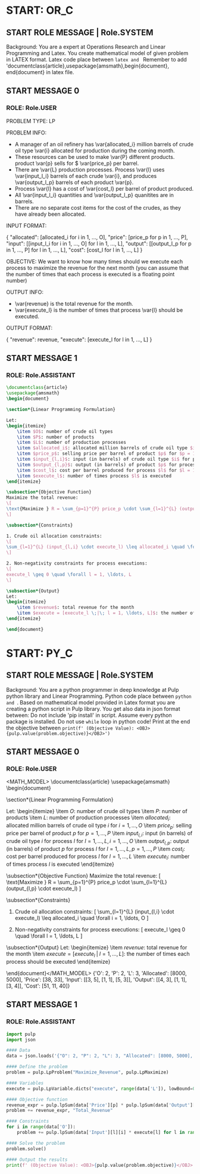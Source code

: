 # START: OR_C 
## START ROLE MESSAGE | Role.SYSTEM 
Background: You are a expert at Operations Research and Linear Programming and Latex. You create mathematical model of given problem in LATEX format. Latex code place between ```latex and ``` Remember to add 'documentclass{article},usepackage{amsmath},begin{document}, end{document} in latex file. 
## START MESSAGE 0 
### ROLE: Role.USER
<DESCRIPTION>
PROBLEM TYPE: LP

PROBLEM INFO: 

- A manager of an oil refinery has \var{allocated_i} million barrels of crude oil type \var{i} allocated for production during the coming month. 
- These resources can be used to make \var{P} different products. product \var{p} sells for $ \var{price_p} per barrel.
- There are \var{L} production processes. Process \var{l} uses \var{input_l_i} barrels of each crude \var{i}, and produces \var{output_l_p} barrels of each product \var{p}. 
- Process \var{l} has a cost of \var{cost_l} per barrel of product produced.
- All \var{input_l_i} quantities and \var{output_l_p} quanitites are in barrels. 
- There are no separate cost items for the cost of the crudes, as they have already been allocated.

INPUT FORMAT: 

{
    "allocated": [allocated_i for i in 1, ..., O],
    "price": [price_p for p in 1, ..., P],
    "input": [[input_l_i for i in 1, ..., O] for l in 1, ..., L],
    "output": [[output_l_p for p in 1, ..., P] for l in 1, ..., L],
    "cost": [cost_l for l in 1, ..., L]
}

OBJECTIVE: We want to know how many times should we execute each process to maximize the revenue for the next month (you can assume that the number of times that each process is executed is a floating point number)

OUTPUT INFO:

- \var{revenue} is the total revenue for the month.
- \var{execute_l} is the number of times that process \var{l} should be executed.

OUTPUT FORMAT:

{
    "revenue": revenue,
    "execute": [execute_l for l in 1, ..., L]
}

</DESCRIPTION>


## START MESSAGE 1 
### ROLE: Role.ASSISTANT
```latex
\documentclass{article}
\usepackage{amsmath}
\begin{document}

\section*{Linear Programming Formulation}

Let:
\begin{itemize}
    \item $O$: number of crude oil types
    \item $P$: number of products
    \item $L$: number of production processes
    \item $allocated_i$: allocated million barrels of crude oil type $i$ for $i = 1, \ldots, O$
    \item $price_p$: selling price per barrel of product $p$ for $p = 1, \ldots, P$
    \item $input_{l,i}$: input (in barrels) of crude oil type $i$ for process $l$ for $l = 1, \ldots, L, \, i = 1, \ldots, O$
    \item $output_{l,p}$: output (in barrels) of product $p$ for process $l$ for $l = 1, \ldots, L, \, p = 1, \ldots, P$
    \item $cost_l$: cost per barrel produced for process $l$ for $l = 1, \ldots, L$
    \item $execute_l$: number of times process $l$ is executed
\end{itemize}

\subsection*{Objective Function}
Maximize the total revenue:
\[
\text{Maximize } R = \sum_{p=1}^{P} price_p \cdot \sum_{l=1}^{L} (output_{l,p} \cdot execute_l)
\]

\subsection*{Constraints}

1. Crude oil allocation constraints:
\[
\sum_{l=1}^{L} (input_{l,i} \cdot execute_l) \leq allocated_i \quad \forall i = 1, \ldots, O
\]

2. Non-negativity constraints for process executions:
\[
execute_l \geq 0 \quad \forall l = 1, \ldots, L
\]

\subsection*{Output}
Let:
\begin{itemize}
    \item $revenue$: total revenue for the month
    \item $execute = [execute_l \;|\; l = 1, \ldots, L]$: the number of times each process should be executed
\end{itemize}

\end{document}
```

# START: PY_C 
## START ROLE MESSAGE | Role.SYSTEM 
Background: You are a python programmer in deep knowledge at Pulp python library and Linear Programming. Python code place between ```python and ```. Based on mathematical model provided in Latex format you are creating a python script in Pulp library. You get also data in json format between: <DATA></DATA> Do not include 'pip install' in script. Assume every python package is installed. Do not use `while` loop in python code! Print at the end the objective between <OBJ></OBJ> `print(f' (Objective Value): <OBJ>{pulp.value(problem.objective)}</OBJ>')` 
## START MESSAGE 0 
### ROLE: Role.USER
<MATH_MODEL>
\documentclass{article}
\usepackage{amsmath}
\begin{document}

\section*{Linear Programming Formulation}

Let:
\begin{itemize}
    \item $O$: number of crude oil types
    \item $P$: number of products
    \item $L$: number of production processes
    \item $allocated_i$: allocated million barrels of crude oil type $i$ for $i = 1, \ldots, O$
    \item $price_p$: selling price per barrel of product $p$ for $p = 1, \ldots, P$
    \item $input_{l,i}$: input (in barrels) of crude oil type $i$ for process $l$ for $l = 1, \ldots, L, \, i = 1, \ldots, O$
    \item $output_{l,p}$: output (in barrels) of product $p$ for process $l$ for $l = 1, \ldots, L, \, p = 1, \ldots, P$
    \item $cost_l$: cost per barrel produced for process $l$ for $l = 1, \ldots, L$
    \item $execute_l$: number of times process $l$ is executed
\end{itemize}

\subsection*{Objective Function}
Maximize the total revenue:
\[
\text{Maximize } R = \sum_{p=1}^{P} price_p \cdot \sum_{l=1}^{L} (output_{l,p} \cdot execute_l)
\]

\subsection*{Constraints}

1. Crude oil allocation constraints:
\[
\sum_{l=1}^{L} (input_{l,i} \cdot execute_l) \leq allocated_i \quad \forall i = 1, \ldots, O
\]

2. Non-negativity constraints for process executions:
\[
execute_l \geq 0 \quad \forall l = 1, \ldots, L
\]

\subsection*{Output}
Let:
\begin{itemize}
    \item $revenue$: total revenue for the month
    \item $execute = [execute_l \;|\; l = 1, \ldots, L]$: the number of times each process should be executed
\end{itemize}

\end{document}</MATH_MODEL>
<DATA>
{'O': 2, 'P': 2, 'L': 3, 'Allocated': [8000, 5000], 'Price': [38, 33], 'Input': [[3, 5], [1, 1], [5, 3]], 'Output': [[4, 3], [1, 1], [3, 4]], 'Cost': [51, 11, 40]}</DATA>


## START MESSAGE 1 
### ROLE: Role.ASSISTANT
```python
import pulp
import json

#### Data
data = json.loads('{"O": 2, "P": 2, "L": 3, "Allocated": [8000, 5000], "Price": [38, 33], "Input": [[3, 5], [1, 1], [5, 3]], "Output": [[4, 3], [1, 1], [3, 4]], "Cost": [51, 11, 40]}')

#### Define the problem
problem = pulp.LpProblem("Maximize_Revenue", pulp.LpMaximize)

#### Variables
execute = pulp.LpVariable.dicts("execute", range(data['L']), lowBound=0, cat='Continuous')

#### Objective function
revenue_expr = pulp.lpSum(data['Price'][p] * pulp.lpSum(data['Output'][l][p] * execute[l] for l in range(data['L'])) for p in range(data['P']))
problem += revenue_expr, "Total_Revenue"

#### Constraints
for i in range(data['O']):
    problem += pulp.lpSum(data['Input'][l][i] * execute[l] for l in range(data['L'])) <= data['Allocated'][i], f"Crude_Oil_Allocation_{i+1}"

#### Solve the problem
problem.solve()

#### Output the results
print(f' (Objective Value): <OBJ>{pulp.value(problem.objective)}</OBJ>')
```

